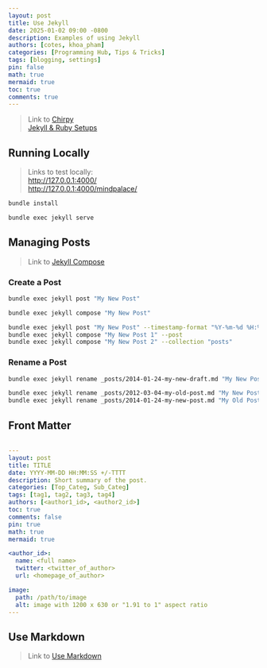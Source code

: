 ```yaml
---
layout: post
title: Use Jekyll
date: 2025-01-02 09:00 -0800
description: Examples of using Jekyll
authors: [cotes, khoa_pham]
categories: [Programming Hub, Tips & Tricks]
tags: [blogging, settings]
pin: false
math: true
mermaid: true
toc: true
comments: true
---
```


> Link to [Chirpy](https://chirpy.cotes.page)  
> [Jekyll & Ruby Setups](https://jekyllrb.com/docs/installation/)  

<!-- --- -->

## Running Locally

> Links to test locally:  
> <http://127.0.0.1:4000/>  
> <http://127.0.0.1:4000/mindpalace/>  

```bash
bundle install
```

```bash
bundle exec jekyll serve
```

## Managing Posts

> Link to [Jekyll Compose](https://github.com/jekyll/jekyll-compose)

### Create a Post

```bash
bundle exec jekyll post "My New Post"
```

```bash
bundle exec jekyll compose "My New Post"
```

```bash
bundle exec jekyll post "My New Post" --timestamp-format "%Y-%m-%d %H:%M:%S %z"  
bundle exec jekyll compose "My New Post 1" --post
bundle exec jekyll compose "My New Post 2" --collection "posts"
```

### Rename a Post

```bash
bundle exec jekyll rename _posts/2014-01-24-my-new-draft.md "My New Post"
```

```bash
bundle exec jekyll rename _posts/2012-03-04-my-old-post.md "My New Post" --now
bundle exec jekyll rename _posts/2014-01-24-my-new-post.md "My Old Post" --date "2012-03-04"
```

## Front Matter

```yaml

---
layout: post
title: TITLE
date: YYYY-MM-DD HH:MM:SS +/-TTTT
description: Short summary of the post.
categories: [Top_Categ, Sub_Categ]
tags: [tag1, tag2, tag3, tag4]
authors: [<author1_id>, <author2_id>]
toc: true
comments: false
pin: true
math: true
mermaid: true

<author_id>:
  name: <full name>
  twitter: <twitter_of_author>
  url: <homepage_of_author>

image:
  path: /path/to/image
  alt: image with 1200 x 630 or "1.91 to 1" aspect ratio
---

```

## Use Markdown 
> Link to [Use Markdown](https://khoapham1002.github.io/mindpalace/posts/use-markdown/)  